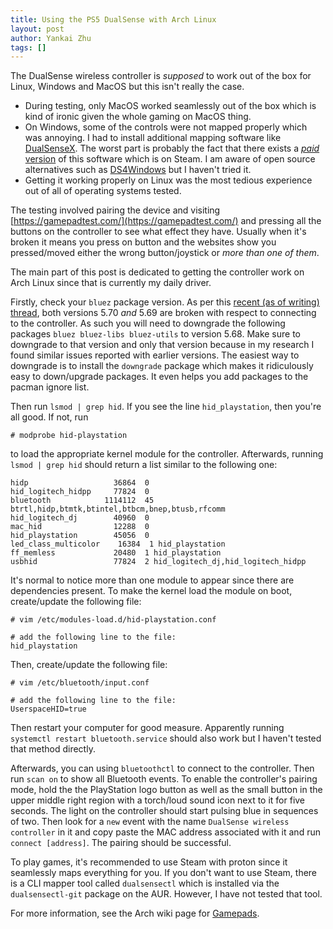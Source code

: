 ```yaml
---
title: Using the PS5 DualSense with Arch Linux
layout: post
author: Yankai Zhu
tags: []
---
```


The DualSense wireless controller is *supposed* to work out of the box for Linux, Windows and MacOS but this isn't really the case.

- During testing, only MacOS worked seamlessly out of the box which is kind of ironic given the whole gaming on MacOS thing.
- On Windows, some of the controls were not mapped properly which was annoying. I had to install additional mapping software like [DualSenseX](https://dualsensex.com/download/). The worst part is probably the fact that there exists a [*paid* version](https://store.steampowered.com/app/1812620/DSX/) of this software which is on Steam. I am aware of open source alternatives such as [DS4Windows](https://ds4-windows.com/) but I haven't tried it.
- Getting it working properly on Linux was the most tedious experience out of all of operating systems tested.

The testing involved pairing the device and visiting [https://gamepadtest.com/](https://gamepadtest.com/) and pressing all the buttons on the controller to see what effect they have. Usually when it's broken it means you press on button and the websites show you pressed/moved either the wrong button/joystick or *more than one of them*.

The main part of this post is dedicated to getting the controller work on Arch Linux since that is currently my daily driver.

Firstly, check your `bluez` package version. As per this [recent (as of writing) thread](https://bbs.archlinux.org/viewtopic.php?id=288754), both versions 5.70 *and* 5.69 are broken with respect to connecting to the controller. As such you will need to downgrade the following packages `bluez bluez-libs bluez-utils` to version 5.68. Make sure to downgrade to that version and only that version because in my research I found similar issues reported with earlier versions. The easiest way to downgrade is to install the `downgrade` package which makes it ridiculously easy to down/upgrade packages. It even helps you add packages to the pacman ignore list.

Then run `lsmod | grep hid`. If you see the line `hid_playstation`, then you're all good. If not, run
```
# modprobe hid-playstation
```
to load the appropriate kernel module for the controller. Afterwards, running `lsmod | grep hid` should return a list similar to the following one:
```
hidp                   36864  0
hid_logitech_hidpp     77824  0
bluetooth            1114112  45 btrtl,hidp,btmtk,btintel,btbcm,bnep,btusb,rfcomm
hid_logitech_dj        40960  0
mac_hid                12288  0
hid_playstation        45056  0
led_class_multicolor    16384  1 hid_playstation
ff_memless             20480  1 hid_playstation
usbhid                 77824  2 hid_logitech_dj,hid_logitech_hidpp
```
It's normal to notice more than one module to appear since there are dependencies present. To make the kernel load the module on boot, create/update the following file:
```
# vim /etc/modules-load.d/hid-playstation.conf

# add the following line to the file:
hid_playstation
```
Then, create/update the following file:
```
# vim /etc/bluetooth/input.conf

# add the following line to the file:
UserspaceHID=true
```
Then restart your computer for good measure. Apparently running `systemctl restart bluetooth.service` should also work but I haven't tested that method directly.

Afterwards, you can using `bluetoothctl` to connect to the controller. Then run `scan on` to show all Bluetooth events. To enable the controller's pairing mode, hold the the PlayStation logo button as well as the small button in the upper middle right region with a torch/loud sound icon next to it for five seconds. The light on the controller should start pulsing blue in sequences of two. Then look for a `new` event with the name `DualSense wireless controller` in it and copy paste the MAC address associated with it and run `connect [address]`. The pairing should be successful.

To play games, it's recommended to use Steam with proton since it seamlessly maps everything for you. If you don't want to use Steam, there is a CLI mapper tool called `dualsensectl` which is installed via the `dualsensectl-git` package on the AUR. However, I have not tested that tool.

For more information, see the Arch wiki page for [Gamepads](https://wiki.archlinux.org/title/Gamepad).